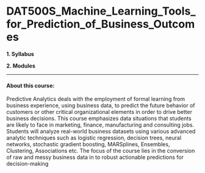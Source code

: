 # DAT500S_Machine_Learning_Tools_for_Prediction_of_Business_Outcomes

**1. Syllabus** 

**2. Modules**

------------------------------------------------------------------------------------------------------------

#### About this course:
Predictive Analytics deals with the employment of formal learning from business experience, using business data, to predict the future behavior of customers or other critical organizational elements in order to drive better business decisions. This course emphasizes data situations that students are likely to face in marketing, finance, manufacturing and consulting jobs. Students will analyze real-world business datasets using various advanced analytic techniques such as logistic regression, decision trees, neural networks, stochastic gradient boosting, MARSplines, Ensembles, Clustering, Associations etc. The focus of the course lies in the conversion of raw and messy business data in to robust actionable predictions for decision-making
